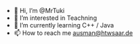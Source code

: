 - 👋 Hi, I’m @MrTuki
- 👀 I’m interested in Teachning
- 🌱 I’m currently learning C++ / Java
- 📫 How to reach me ausman@htwsaar.de

<!---
MrTuki/MrTuki is a ✨ special ✨ repository because its `README.md` (this file) appears on your GitHub profile.
You can click the Preview link to take a look at your changes.
--->
